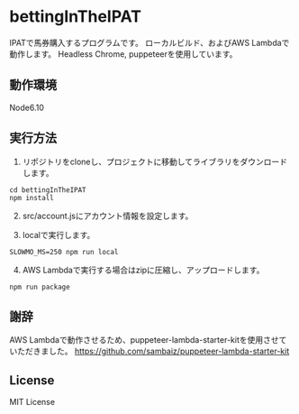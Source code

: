 # bettingInTheIPAT
IPATで馬券購入するプログラムです。
ローカルビルド、およびAWS Lambdaで動作します。
Headless Chrome, puppeteerを使用しています。

## 動作環境
Node6.10

## 実行方法
1. リポジトリをcloneし、プロジェクトに移動してライブラリをダウンロードします。
```
cd bettingInTheIPAT
npm install
```

2. src/account.jsにアカウント情報を設定します。

3. localで実行します。
```
SLOWMO_MS=250 npm run local
```

4. AWS Lambdaで実行する場合はzipに圧縮し、アップロードします。
```
npm run package
```

## 謝辞
AWS Lambdaで動作させるため、puppeteer-lambda-starter-kitを使用させていただきました。
https://github.com/sambaiz/puppeteer-lambda-starter-kit

## License
MIT License
